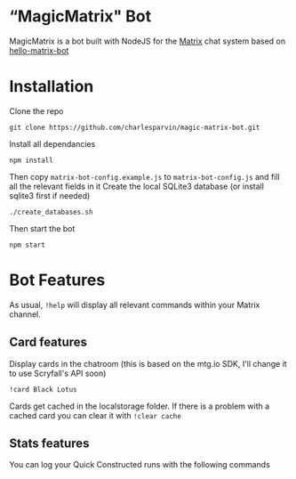 # “MagicMatrix" Bot

MagicMatrix is a bot built with NodeJS for the [Matrix](http://www.matrix.org) chat system based on [hello-matrix-bot](https://gitlab.com/argit/hello-matrix-bot/)

# Installation

Clone the repo
```
git clone https://github.com/charlesparvin/magic-matrix-bot.git
```
Install all dependancies
```
npm install
```
Then copy `matrix-bot-config.example.js` to `matrix-bot-config.js` and fill all the relevant fields in it
Create the local SQLite3 database (or install sqlite3 first if needed)
```
./create_databases.sh
```
Then start the bot
```
npm start
```

# Bot Features

As usual, `!help` will display all relevant commands within your Matrix channel.


## Card features

Display cards in the chatroom (this is based on the mtg.io SDK, I'll change it to use Scryfall's API soon)
```
!card Black Lotus
```
Cards get cached in the localstorage folder. If there is a problem with a cached card you can clear it with `!clear cache`

## Stats features

You can log your Quick Constructed runs with the following commands

